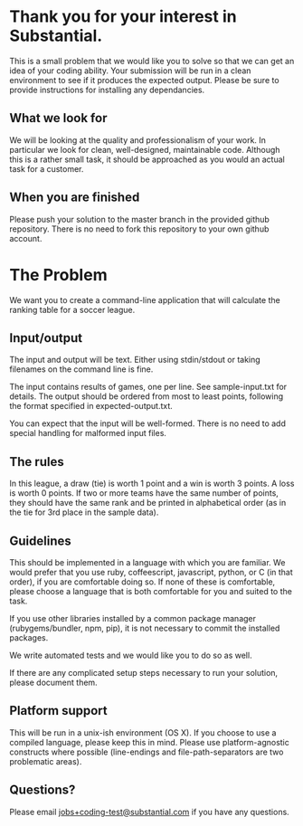 Thank you for your interest in Substantial.
===========================================

This is a small problem that we would like you to solve so that we can get an idea of your coding ability.
Your submission will be run in a clean environment to see if it produces the expected output. 
Please be sure to provide instructions for installing any dependancies.

What we look for
----------------
We will be looking at the quality and professionalism of your work. In particular we look for clean, well-designed, maintainable code. Although this is a rather small task, it should be approached as you would an actual task for a customer.

When you are finished
----------------------
Please push your solution to the master branch in the provided github repository.
There is no need to fork this repository to your own github account.

The Problem
===========
We want you to create a command-line application that will calculate the ranking table for a soccer league.

Input/output
------------
The input and output will be text. Either using stdin/stdout or taking filenames on the command line is fine.

The input contains results of games, one per line. See sample-input.txt for details.
The output should be ordered from most to least points, following the format specified in expected-output.txt.

You can expect that the input will be well-formed. There is no need to add special handling for malformed input files.

The rules
---------
In this league, a draw (tie) is worth 1 point and a win is worth 3 points. A loss is worth 0 points.
If two or more teams have the same number of points, they should have the same rank and be printed in alphabetical order (as in the tie for 3rd place in the sample data).

Guidelines
-----------
This should be implemented in a language with which you are familiar.
We would prefer that you use ruby, coffeescript, javascript, python, or C (in that order), if you are comfortable doing so.
If none of these is comfortable, please choose a language that is both comfortable for you and suited to the task.

If you use other libraries installed by a common package manager (rubygems/bundler, npm, pip), it is not necessary to commit the installed packages.

We write automated tests and we would like you to do so as well.

If there are any complicated setup steps necessary to run your solution, please document them.

Platform support
----------------
This will be run in a unix-ish environment (OS X).
If you choose to use a compiled language, please keep this in mind.
Please use platform-agnostic constructs where possible (line-endings and file-path-separators are two problematic areas).

Questions?
----------
Please email jobs+coding-test@substantial.com if you have any questions.
